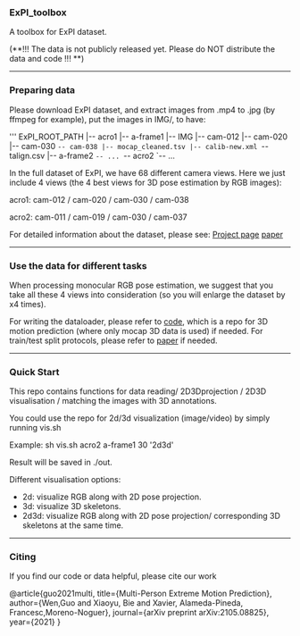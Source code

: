 ### ExPI_toolbox
A toolbox for ExPI dataset.


(**!!! The data is not publicly released yet. Please do NOT distribute the data and code !!! **)

---
### Preparing data
Please download ExPI dataset, and extract images from .mp4 to .jpg (by ffmpeg for example), put the images in IMG/, to have:

'''
ExPI_ROOT_PATH
|-- acro1
    |-- a-frame1
        |-- IMG
            |-- cam-012
            |-- cam-020
            |-- cam-030
            `-- cam-038
        |-- mocap_cleaned.tsv
        |-- calib-new.xml
        `-- talign.csv
    |-- a-frame2
    `-- ...
`-- acro2
    `-- ...


In the full dataset of ExPI, we have 68 different camera views. Here we just include 4 views (the 4 best views for 3D pose estimation by RGB images):

acro1: cam-012 / cam-020 / cam-030 / cam-038

acro2: cam-011 / cam-019 / cam-030 / cam-037

For detailed information about the dataset, please see:
[Project page](https://team.inria.fr/robotlearn/multi-person-extreme-motion-prediction/)
[paper](https://arxiv.org/abs/2105.08825) 


---
### Use the data for different tasks
When processing monocular RGB pose estimation, we suggest that you take all these 4 views into consideration (so you will enlarge the dataset by x4 times).

For writing the dataloader, please refer to [code](https://github.com/GUO-W/MultiMotion), which is a repo for 3D motion prediction (where only mocap 3D data is used) if needed.
For train/test split protocols, please refer to [paper](https://arxiv.org/abs/2105.08825) if needed.


---
### Quick Start 
This repo contains functions for data reading/ 2D3Dprojection / 2D3D visualisation / matching the images with 3D annotations.

You could use the repo for 2d/3d visualization (image/video) by simply running vis.sh

Example: sh vis.sh acro2 a-frame1 30 '2d3d'

Result will be saved in ./out.

Different visualisation options:
* 2d: visualize RGB along with 2D pose projection.
* 3d: visualize 3D skeletons.
* 2d3d: visualize RGB along with 2D pose projection/ corresponding 3D skeletons at the same time.


---
### Citing
If you find our code or data helpful, please cite our work
 
@article{guo2021multi,
    title={Multi-Person Extreme Motion Prediction}, 
    author={Wen,Guo and Xiaoyu, Bie and Xavier, Alameda-Pineda, Francesc,Moreno-Noguer}, 
    journal={arXiv preprint arXiv:2105.08825}, 
    year={2021} }
